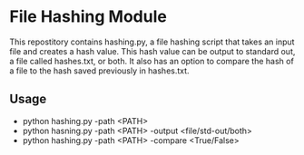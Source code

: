 # File Hashing Module

This repostitory contains hashing.py, a file hashing script that takes an input file and creates a hash value. This hash value can be output to standard out, a file called hashes.txt, or both. It also has an option to compare the hash of a file to the hash saved previously in hashes.txt.

## Usage

- python hashing.py -path \<PATH>
- python hasning.py -path \<PATH> -output <file/std-out/both>
- python hashing.py -path \<PATH> -compare <True/False>